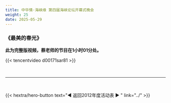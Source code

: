 ```yaml
---
title: 中华情·海峡缘 第四届海峡论坛开幕式晚会
weight: 25
date: 2025-05-29
---
```


### 《最美的春光》


**此为完整版视频，蔡老师的节目在1小时01分处。**

{{< tencentvideo d00171sar81 >}}


<br>
<hr>
<br>

{{< hextra/hero-button text="◀ 返回2012年度活动表 ▶ " link="../" >}}
